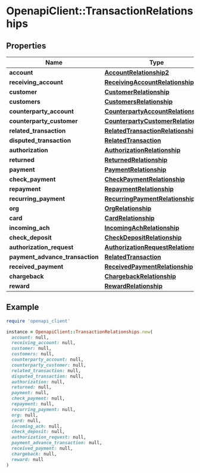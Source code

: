 # OpenapiClient::TransactionRelationships

## Properties

| Name | Type | Description | Notes |
| ---- | ---- | ----------- | ----- |
| **account** | [**AccountRelationship2**](AccountRelationship2.md) |  |  |
| **receiving_account** | [**ReceivingAccountRelationship**](ReceivingAccountRelationship.md) |  | [optional] |
| **customer** | [**CustomerRelationship**](CustomerRelationship.md) |  | [optional] |
| **customers** | [**CustomersRelationship**](CustomersRelationship.md) |  | [optional] |
| **counterparty_account** | [**CounterpartyAccountRelationship1**](CounterpartyAccountRelationship1.md) |  | [optional] |
| **counterparty_customer** | [**CounterpartyCustomerRelationship**](CounterpartyCustomerRelationship.md) |  | [optional] |
| **related_transaction** | [**RelatedTransactionRelationship**](RelatedTransactionRelationship.md) |  | [optional] |
| **disputed_transaction** | [**RelatedTransaction**](RelatedTransaction.md) |  | [optional] |
| **authorization** | [**AuthorizationRelationship**](AuthorizationRelationship.md) |  | [optional] |
| **returned** | [**ReturnedRelationship**](ReturnedRelationship.md) |  | [optional] |
| **payment** | [**PaymentRelationship**](PaymentRelationship.md) |  | [optional] |
| **check_payment** | [**CheckPaymentRelationship**](CheckPaymentRelationship.md) |  | [optional] |
| **repayment** | [**RepaymentRelationship**](RepaymentRelationship.md) |  | [optional] |
| **recurring_payment** | [**RecurringPaymentRelationship**](RecurringPaymentRelationship.md) |  | [optional] |
| **org** | [**OrgRelationship**](OrgRelationship.md) |  | [optional] |
| **card** | [**CardRelationship**](CardRelationship.md) |  | [optional] |
| **incoming_ach** | [**IncomingAchRelationship**](IncomingAchRelationship.md) |  | [optional] |
| **check_deposit** | [**CheckDepositRelationship**](CheckDepositRelationship.md) |  | [optional] |
| **authorization_request** | [**AuthorizationRequestRelationship**](AuthorizationRequestRelationship.md) |  | [optional] |
| **payment_advance_transaction** | [**RelatedTransaction**](RelatedTransaction.md) |  | [optional] |
| **received_payment** | [**ReceivedPaymentRelationship**](ReceivedPaymentRelationship.md) |  | [optional] |
| **chargeback** | [**ChargebackRelationship**](ChargebackRelationship.md) |  | [optional] |
| **reward** | [**RewardRelationship**](RewardRelationship.md) |  | [optional] |

## Example

```ruby
require 'openapi_client'

instance = OpenapiClient::TransactionRelationships.new(
  account: null,
  receiving_account: null,
  customer: null,
  customers: null,
  counterparty_account: null,
  counterparty_customer: null,
  related_transaction: null,
  disputed_transaction: null,
  authorization: null,
  returned: null,
  payment: null,
  check_payment: null,
  repayment: null,
  recurring_payment: null,
  org: null,
  card: null,
  incoming_ach: null,
  check_deposit: null,
  authorization_request: null,
  payment_advance_transaction: null,
  received_payment: null,
  chargeback: null,
  reward: null
)
```

